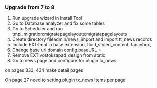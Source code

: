 ### Upgrade from 7 to 8
1. Run upgrade wizard in Install Tool
2. Go to Database analyzer and fix some tables
3. Go to Scheduler and run tmpl_migration:migratepagelayouts:migratepagelayouts 
4. Create directory fileadmin/news_import and import tt_news records
5. Include EXT:tmpl in base extension, fluid_styled_content, fancybox, 
6. Change base url domain config.baseURL =
7. Remove EXT:vostokzapad_design from static
8. Go to news page and configure for plugin tx_news

on pages 333, 434 make detail pages

On page 27 need to setting plugin tx_news
Items per page
